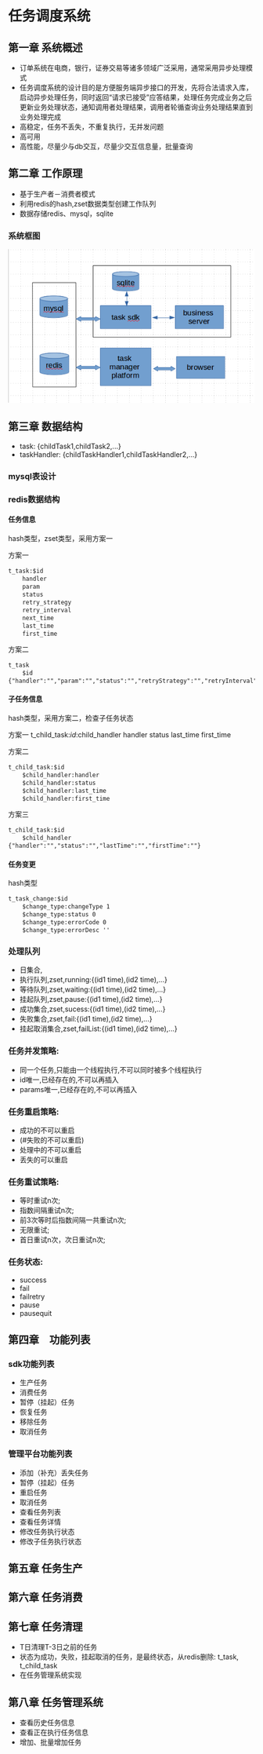# 任务调度系统

## 第一章 系统概述
- 订单系统在电商，银行，证券交易等诸多领域广泛采用，通常采用异步处理模式
- 任务调度系统的设计目的是方便服务端异步接口的开发，先将合法请求入库，启动异步处理任务，同时返回“请求已接受”应答结果，处理任务完成业务之后更新业务处理状态，通知调用者处理结果，调用者轮循查询业务处理结果直到业务处理完成
- 高稳定，任务不丢失，不重复执行，无并发问题
- 高可用
- 高性能，尽量少与db交互，尽量少交互信息量，批量查询

## 第二章 工作原理
- 基于生产者－消费者模式
- 利用redis的hash,zset数据类型创建工作队列
- 数据存储redis、mysql，sqlite

### 系统框图
![系统框架](./resources/task_dispatch_system/task_dispatch_system_architecture_diagram.png)

## 第三章 数据结构

- task: {childTask1,childTask2,...}
- taskHandler: {childTaskHandler1,childTaskHandler2,...}

### mysql表设计


### redis数据结构

#### 任务信息
hash类型，zset类型，采用方案一

方案一

	t_task:$id
        handler
        param
        status
        retry_strategy
        retry_interval
        next_time
        last_time
        first_time

方案二

    t_task
        $id {"handler":"","param":"","status":"","retryStrategy":"","retryInterval":"","nextTime":"","lastTime":"","firstTime":""}


#### 子任务信息
hash类型，采用方案二，检查子任务状态

方案一
    t_child_task:$id:$child_handler
        handler
        status
        last_time
        first_time

方案二

    t_child_task:$id
        $child_handler:handler
        $child_handler:status
        $child_handler:last_time
        $child_handler:first_time

方案三

    t_child_task:$id
        $child_handler {"handler":"","status":"","lastTime":"","firstTime":""}

#### 任务变更
hash类型

    t_task_change:$id
        $change_type:changeType 1
        $change_type:status 0
        $change_type:errorCode 0
        $change_type:errorDesc ''

### 处理队列

- 日集合,
- 执行队列,zset,running:{(id1 time),(id2 time),...}
- 等待队列,zset,waiting:{(id1 time),(id2 time),...}
- 挂起队列,zset,pause:{(id1 time),(id2 time),...}
- 成功集合,zset,sucess:{(id1 time),(id2 time),...}
- 失败集合,zset,fail:{(id1 time),(id2 time),...}
- 挂起取消集合,zset,failList:{(id1 time),(id2 time),...}

### 任务并发策略:

- 同一个任务,只能由一个线程执行,不可以同时被多个线程执行
- id唯一,已经存在的,不可以再插入
- params唯一,已经存在的,不可以再插入

### 任务重启策略:

- 成功的不可以重启
- (#失败的不可以重启)
- 处理中的不可以重启
- 丢失的可以重启

### 任务重试策略:

- 等时重试n次;
- 指数间隔重试n次;
- 前3次等时后指数间隔一共重试n次;
- 无限重试;
- 首日重试n次，次日重试n次;

### 任务状态:

- success
- fail
- failretry
- pause
- pausequit

## 第四章　功能列表
### sdk功能列表
- 生产任务
- 消费任务
- 暂停（挂起）任务
- 恢复任务
- 移除任务
- 取消任务

### 管理平台功能列表
- 添加（补充）丢失任务
- 暂停（挂起）任务
- 重启任务
- 取消任务
- 查看任务列表
- 查看任务详情
- 修改任务执行状态
- 修改子任务执行状态

## 第五章 任务生产

## 第六章 任务消费

## 第七章 任务清理

- T日清理T-3日之前的任务
- 状态为成功，失败，挂起取消的任务，是最终状态，从redis删除: t_task, t_child_task
- 在任务管理系统实现

## 第八章 任务管理系统

- 查看历史任务信息
- 查看正在执行任务信息
- 增加、批量增加任务

